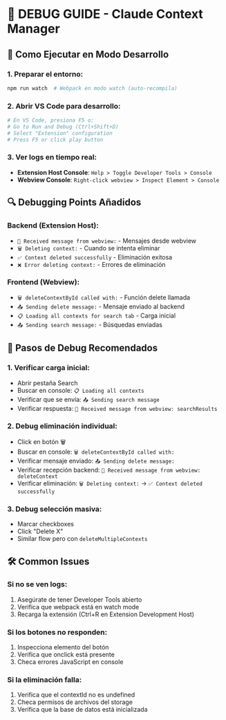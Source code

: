 # 🐛 DEBUG GUIDE - Claude Context Manager

## 🚀 Como Ejecutar en Modo Desarrollo

### 1. Preparar el entorno:
```bash
npm run watch  # Webpack en modo watch (auto-recompila)
```

### 2. Abrir VS Code para desarrollo:
```bash
# En VS Code, presiona F5 o:
# Go to Run and Debug (Ctrl+Shift+D)
# Select "Extension" configuration 
# Press F5 or click play button
```

### 3. Ver logs en tiempo real:
- **Extension Host Console**: `Help > Toggle Developer Tools > Console`
- **Webview Console**: `Right-click webview > Inspect Element > Console`

## 🔍 Debugging Points Añadidos

### Backend (Extension Host):
- `📨 Received message from webview:` - Mensajes desde webview
- `🗑️ Deleting context:` - Cuando se intenta eliminar
- `✅ Context deleted successfully` - Eliminación exitosa
- `❌ Error deleting context:` - Errores de eliminación

### Frontend (Webview):
- `🗑️ deleteContextById called with:` - Función delete llamada
- `📤 Sending delete message:` - Mensaje enviado al backend
- `📋 Loading all contexts for search tab` - Carga inicial
- `📤 Sending search message:` - Búsquedas enviadas

## 🧪 Pasos de Debug Recomendados

### 1. Verificar carga inicial:
- Abrir pestaña Search
- Buscar en console: `📋 Loading all contexts`
- Verificar que se envía: `📤 Sending search message`
- Verificar respuesta: `📨 Received message from webview: searchResults`

### 2. Debug eliminación individual:
- Click en botón 🗑️ 
- Buscar en console: `🗑️ deleteContextById called with:`
- Verificar mensaje enviado: `📤 Sending delete message:`
- Verificar recepción backend: `📨 Received message from webview: deleteContext`
- Verificar eliminación: `🗑️ Deleting context:` → `✅ Context deleted successfully`

### 3. Debug selección masiva:
- Marcar checkboxes
- Click "Delete X"
- Similar flow pero con `deleteMultipleContexts`

## 🛠️ Common Issues

### Si no se ven logs:
1. Asegúrate de tener Developer Tools abierto
2. Verifica que webpack está en watch mode
3. Recarga la extensión (Ctrl+R en Extension Development Host)

### Si los botones no responden:
1. Inspecciona elemento del botón
2. Verifica que onclick está presente
3. Checa errores JavaScript en console

### Si la eliminación falla:
1. Verifica que el contextId no es undefined
2. Checa permisos de archivos del storage
3. Verifica que la base de datos está inicializada